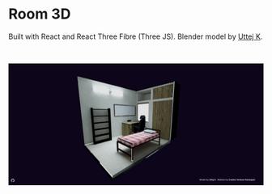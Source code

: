 # Room 3D

Built with React and React Three Fibre (Three JS). Blender model by [Uttej K](https://uttejk.github.io/).

<br />

![](./assets/room-3d-preview.png)

<br />
